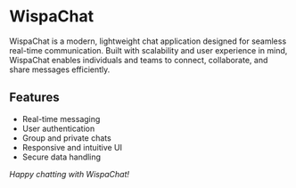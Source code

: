 # WispaChat

WispaChat is a modern, lightweight chat application designed for seamless real-time communication. Built with scalability and user experience in mind, WispaChat enables individuals and teams to connect, collaborate, and share messages efficiently.

## Features

- Real-time messaging
- User authentication
- Group and private chats
- Responsive and intuitive UI
- Secure data handling

*Happy chatting with WispaChat!*
